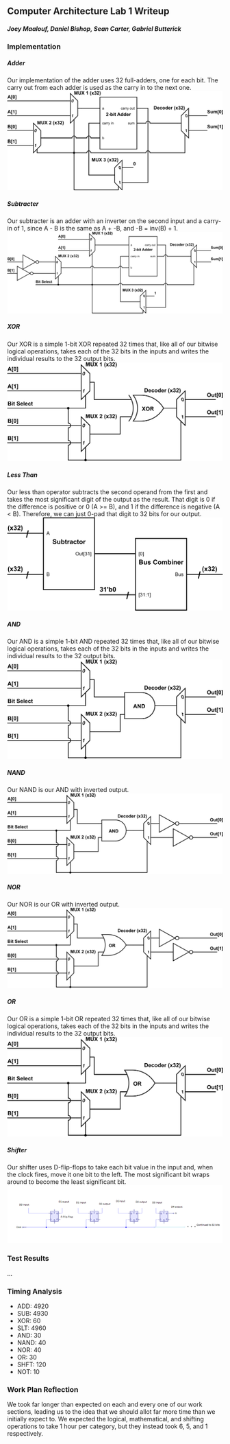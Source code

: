 ## Computer Architecture Lab 1 Writeup

##### Joey Maalouf, Daniel Bishop, Sean Carter, Gabriel Butterick


### Implementation

##### Adder
Our implementation of the adder uses 32 full-adders, one for each bit. The carry out from each adder is used as the carry in to the next one.
![add](Images/Adder.PNG)

##### Subtracter
Our subtracter is an adder with an inverter on the second input and a carry-in of 1, since A - B is the same as A + -B, and -B = inv(B) + 1.
![sub](Images/Subtractor.png)

##### XOR
Our XOR is a simple 1-bit XOR repeated 32 times that, like all of our bitwise logical operations, takes each of the 32 bits in the inputs and writes the individual results to the 32 output bits.
![xor](Images/Xor.png)

##### Less Than
Our less than operator subtracts the second operand from the first and takes the most significant digit of the output as the result. That digit is 0 if the difference is positive or 0 (A >= B), and 1 if the difference is negative (A < B). Therefore, we can just 0-pad that digit to 32 bits for our output.
![slt](Images/LessThAn.png)

##### AND
Our AND is a simple 1-bit AND repeated 32 times that, like all of our bitwise logical operations, takes each of the 32 bits in the inputs and writes the individual results to the 32 output bits.
![and](Images/And.png)

##### NAND
Our NAND is our AND with inverted output.
![nand](Images/Nand.png)

##### NOR
Our NOR is our OR with inverted output.
![nor](Images/Nor.png)

##### OR
Our OR is a simple 1-bit OR repeated 32 times that, like all of our bitwise logical operations, takes each of the 32 bits in the inputs and writes the individual results to the 32 output bits.
![or](Images/Or.png)

##### Shifter
Our shifter uses D-flip-flops to take each bit value in the input and, when the clock fires, move it one bit to the left. The most significant bit wraps around to become the least significant bit.
![shft](Images/Shifter.png)


### Test Results
...


### Timing Analysis
* ADD: 4920
* SUB: 4930
* XOR: 60
* SLT: 4960
* AND: 30
* NAND: 40
* NOR: 40
* OR: 30
* SHFT: 120
* NOT: 10


### Work Plan Reflection
We took far longer than expected on each and every one of our work sections, leading us to the idea that we should allot far more time than we initially expect to. We expected the logical, mathematical, and shifting operations to take 1 hour per category, but they instead took 6, 5, and 1 respectively.
